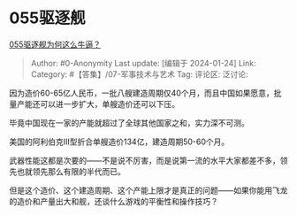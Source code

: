 # 055驱逐舰
[055驱逐舰为何这么牛逼？](https://www.zhihu.com/question/639713963/answer/3373829228)

> Author: #0-Anonymity
> Last update: [编辑于 2024-01-24]
> Link:
> Category: #【答集】/07-军事技术与艺术
> Tag: 
> 评论区:
> 泛讨论:

因为造价60-65亿人民币，一批八艘建造周期仅40个月，而且中国如果愿意，批量产能还可以进一步扩大，单艘造价还可以下压。

毕竟中国现在一家的产能就超过了全球其他国家之和，实力深不可测。

美国的阿利伯克III型折合单艘造价134亿，建造周期50-60个月。

武器性能这都是次要的——不是说不厉害，而是说第一流的水平大家都差不多，领先也就领先那么有限的半代而已。

但是这个造价、这个建造周期、这个产能上限才是真正的问题——如果你能用飞龙的造价和产量出大和舰，还谈什么游戏的平衡性和操作技巧？